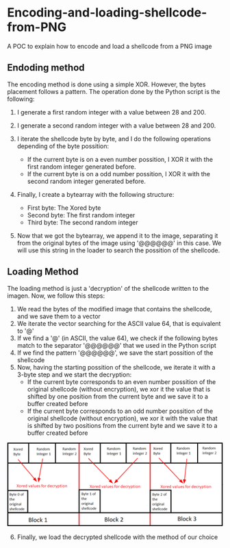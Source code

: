 # Encoding-and-loading-shellcode-from-PNG
A POC to explain how to encode and load a shellcode from a PNG image

## Endoding method
The encoding method is done using a simple XOR. However, the bytes placement follows a pattern. The operation done by the Python script is the following:

1. I generate a first random integer with a value between 28 and 200.
2. I generate a second random integer with a value between 28 and 200.
3. I iterate the shellcode byte by byte, and I do the following operations depending of the byte possition:
    - If the current byte is on a even number possition, I XOR it with the first random integer generated before. 
    - If the current byte is on a odd number possition, I XOR it with the second random integer generated before.

4. Finally, I create a bytearray with the following structure:
    - First byte: The Xored byte
    - Second byte: The first random integer
    - Third byte: The second random integer

5. Now that we got the bytearray, we append it to the image, separating it from the original bytes of the image using '@@@@@@' in this case. We will use this string in the loader to search the possition of the shellcode.



## Loading Method

The loading method is just a 'decryption' of the shellcode written to the imagen. Now, we follow this steps:

1. We read the bytes of the modified image that contains the shellcode, and we save them to a vector
2. We iterate the vector searching for the ASCII value 64, that is equivalent to '@'
3. If we find a '@' (in ASCII, the value 64), we check if the following bytes match to the separator '@@@@@@' that we used in the Python script
4. If we find the pattern '@@@@@@', we save the start possition of the shellcode 
5. Now, having the starting possition of the shellcode, we iterate it with a 3-byte step and we start the decryption:
    -  If the current byte corresponds to an even number possition of the original shellcode (without encryption), we xor it  the value that is shifted by one position from the current byte and we save it to a buffer created before
    - If the current byte corresponds to an odd number possition of the original shellcode (without encryption), we xor it with the value that is shifted by two positions from the current byte and we save it to a buffer created before

![plot](./shellcodeDecryption.png)

6. Finally, we load the decrypted shellcode with the method of our choice




